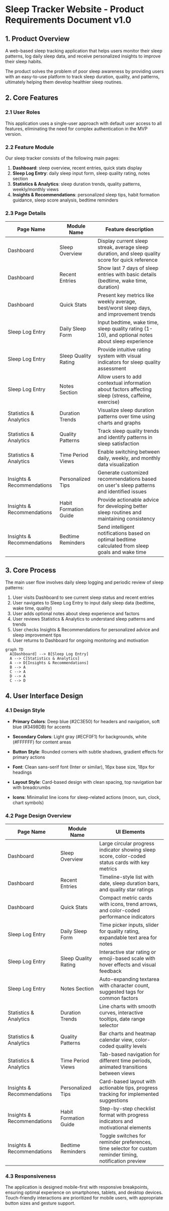 # Sleep Tracker Website - Product Requirements Document v1.0

## 1. Product Overview

A web-based sleep tracking application that helps users monitor their sleep patterns, log daily sleep data, and receive personalized insights to improve their sleep habits.

The product solves the problem of poor sleep awareness by providing users with an easy-to-use platform to track sleep duration, quality, and patterns, ultimately helping them develop healthier sleep routines.

## 2. Core Features

### 2.1 User Roles

This application uses a single-user approach with default user access to all features, eliminating the need for complex authentication in the MVP version.

### 2.2 Feature Module

Our sleep tracker consists of the following main pages:

1. **Dashboard**: sleep overview, recent entries, quick stats display
2. **Sleep Log Entry**: daily sleep input form, sleep quality rating, notes section
3. **Statistics & Analytics**: sleep duration trends, quality patterns, weekly/monthly views
4. **Insights & Recommendations**: personalized sleep tips, habit formation guidance, sleep score analysis, bedtime reminders

### 2.3 Page Details

| Page Name                  | Module Name           | Feature description                                                                                  |
| -------------------------- | --------------------- | ---------------------------------------------------------------------------------------------------- |
| Dashboard                  | Sleep Overview        | Display current sleep streak, average sleep duration, and sleep quality score for quick reference    |
| Dashboard                  | Recent Entries        | Show last 7 days of sleep entries with basic details (bedtime, wake time, duration)                  |
| Dashboard                  | Quick Stats           | Present key metrics like weekly average, best/worst sleep days, and improvement trends               |
| Sleep Log Entry            | Daily Sleep Form      | Input bedtime, wake time, sleep quality rating (1-10), and optional notes about sleep experience     |
| Sleep Log Entry            | Sleep Quality Rating  | Provide intuitive rating system with visual indicators for sleep quality assessment                  |
| Sleep Log Entry            | Notes Section         | Allow users to add contextual information about factors affecting sleep (stress, caffeine, exercise) |
| Statistics & Analytics     | Duration Trends       | Visualize sleep duration patterns over time using charts and graphs                                  |
| Statistics & Analytics     | Quality Patterns      | Track sleep quality trends and identify patterns in sleep satisfaction                               |
| Statistics & Analytics     | Time Period Views     | Enable switching between daily, weekly, and monthly data visualization                               |
| Insights & Recommendations | Personalized Tips     | Generate customized recommendations based on user's sleep patterns and identified issues             |
| Insights & Recommendations | Habit Formation Guide | Provide actionable advice for developing better sleep routines and maintaining consistency           |
| Insights & Recommendations | Bedtime Reminders     | Send intelligent notifications based on optimal bedtime calculated from sleep goals and wake time    |

## 3. Core Process

The main user flow involves daily sleep logging and periodic review of sleep patterns:

1. User visits Dashboard to see current sleep status and recent entries
2. User navigates to Sleep Log Entry to input daily sleep data (bedtime, wake time, quality)
3. User adds optional notes about sleep experience and factors
4. User reviews Statistics & Analytics to understand sleep patterns and trends
5. User checks Insights & Recommendations for personalized advice and sleep improvement tips
6. User returns to Dashboard for ongoing monitoring and motivation

```mermaid
graph TD
  A[Dashboard] --> B[Sleep Log Entry]
  A --> C[Statistics & Analytics]
  A --> D[Insights & Recommendations]
  B --> A
  C --> A
  D --> A
  C --> D
```

## 4. User Interface Design

### 4.1 Design Style

* **Primary Colors**: Deep blue (#2C3E50) for headers and navigation, soft blue (#3498DB) for accents

* **Secondary Colors**: Light gray (#ECF0F1) for backgrounds, white (#FFFFFF) for content areas

* **Button Style**: Rounded corners with subtle shadows, gradient effects for primary actions

* **Font**: Clean sans-serif font (Inter or similar), 16px base size, 18px for headings

* **Layout Style**: Card-based design with clean spacing, top navigation bar with breadcrumbs

* **Icons**: Minimalist line icons for sleep-related actions (moon, sun, clock, chart symbols)

### 4.2 Page Design Overview

| Page Name                  | Module Name           | UI Elements                                                                                              |
| -------------------------- | --------------------- | -------------------------------------------------------------------------------------------------------- |
| Dashboard                  | Sleep Overview        | Large circular progress indicator showing sleep score, color-coded status cards with key metrics         |
| Dashboard                  | Recent Entries        | Timeline-style list with date, sleep duration bars, and quality star ratings                             |
| Dashboard                  | Quick Stats           | Compact metric cards with icons, trend arrows, and color-coded performance indicators                    |
| Sleep Log Entry            | Daily Sleep Form      | Time picker inputs, slider for quality rating, expandable text area for notes                            |
| Sleep Log Entry            | Sleep Quality Rating  | Interactive star rating or emoji-based scale with hover effects and visual feedback                      |
| Sleep Log Entry            | Notes Section         | Auto-expanding textarea with character count, suggested tags for common factors                          |
| Statistics & Analytics     | Duration Trends       | Line charts with smooth curves, interactive tooltips, date range selector                                |
| Statistics & Analytics     | Quality Patterns      | Bar charts and heatmap calendar view, color-coded quality levels                                         |
| Statistics & Analytics     | Time Period Views     | Tab-based navigation for different time periods, animated transitions between views                      |
| Insights & Recommendations | Personalized Tips     | Card-based layout with actionable tips, progress tracking for implemented suggestions                    |
| Insights & Recommendations | Habit Formation Guide | Step-by-step checklist format with progress indicators and motivational elements                         |
| Insights & Recommendations | Bedtime Reminders     | Toggle switches for reminder preferences, time selector for custom reminder timing, notification preview |

### 4.3 Responsiveness

The application is designed mobile-first with responsive breakpoints, ensuring optimal experience on smartphones, tablets, and desktop devices. Touch-friendly interactions are prioritized for mobile users, with appropriate button sizes and gesture support.
